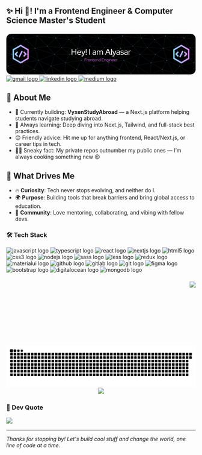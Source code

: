 <h2 align="left">✨ Hi 👋! I'm a Frontend Engineer & Computer Science Master's Student</h2>

###

<img src="/github-header-image.png" alt="Alyasar's Banner">

<div align="left">
  <a href="mailto:alyasar.jabbarli@gmail.com" target="_blank">
    <img src="https://img.shields.io/static/v1?message=Gmail&logo=gmail&label=&color=D14836&logoColor=white&labelColor=&style=for-the-badge" height="35" alt="gmail logo"  />
  </a>
  <a href="https://www.linkedin.com/in/alyasar-jabbarli-813060215/" target="_blank">
    <img src="https://img.shields.io/static/v1?message=LinkedIn&logo=linkedin&label=&color=0077B5&logoColor=white&labelColor=&style=for-the-badge" height="35" alt="linkedin logo"  />
  </a>
  <a href="https://medium.com/@alyasar.jabbarli" target="_blank">
    <img src="https://img.shields.io/static/v1?message=Medium&logo=medium&label=&color=12100E&logoColor=white&labelColor=&style=for-the-badge" height="35" alt="medium logo"  />
  </a>
</div>

###

## 💫 About Me

- 💪 Currently building: **VyxenStudyAbroad** — a Next.js platform helping students navigate studying abroad.<br>
- 🌟 Always learning: Deep diving into Next.js, Tailwind, and full-stack best practices.<br>
- 😊 Friendly advice: Hit me up for anything frontend, React/Next.js, or career tips in tech.<br>
- 🕵️‍♂️ Sneaky fact: My private repos outnumber my public ones — I’m always cooking something new 😉

## 🚀 What Drives Me

- 🔥 **Curiosity**: Tech never stops evolving, and neither do I.
- 🌍 **Purpose**: Building tools that break barriers and bring global access to education.
- 🤝 **Community**: Love mentoring, collaborating, and vibing with fellow devs.

### 🛠️ Tech Stack
<div>
  <img src="https://cdn.jsdelivr.net/gh/devicons/devicon/icons/javascript/javascript-original.svg" height="30" alt="javascript logo" />
  <img src="https://cdn.jsdelivr.net/gh/devicons/devicon/icons/typescript/typescript-original.svg" height="30" alt="typescript logo" />
  <img src="https://cdn.jsdelivr.net/gh/devicons/devicon/icons/react/react-original.svg" height="30" alt="react logo" />
  <img src="https://cdn.jsdelivr.net/gh/devicons/devicon/icons/nextjs/nextjs-original.svg" height="30" alt="nextjs logo" />
  <img src="https://cdn.jsdelivr.net/gh/devicons/devicon/icons/html5/html5-original.svg" height="30" alt="html5 logo" />
  <img src="https://cdn.jsdelivr.net/gh/devicons/devicon/icons/css3/css3-original.svg" height="30" alt="css3 logo" />
  <img src="https://cdn.jsdelivr.net/gh/devicons/devicon/icons/nodejs/nodejs-original.svg" height="30" alt="nodejs logo" />
  <img src="https://cdn.jsdelivr.net/gh/devicons/devicon/icons/sass/sass-original.svg" height="30" alt="sass logo" />
  <img src="https://cdn.jsdelivr.net/gh/devicons/devicon/icons/less/less-plain-wordmark.svg" height="30" alt="less logo" />
  <img src="https://cdn.jsdelivr.net/gh/devicons/devicon/icons/redux/redux-original.svg" height="30" alt="redux logo" />
  <img src="https://cdn.jsdelivr.net/gh/devicons/devicon/icons/materialui/materialui-original.svg" height="30" alt="materialui logo" />
  <img src="https://cdn.jsdelivr.net/gh/devicons/devicon/icons/github/github-original.svg" height="30" alt="github logo" />
  <img src="https://cdn.jsdelivr.net/gh/devicons/devicon/icons/gitlab/gitlab-original.svg" height="30" alt="gitlab logo" />
  <img src="https://cdn.jsdelivr.net/gh/devicons/devicon/icons/git/git-original.svg" height="30" alt="git logo" />
  <img src="https://cdn.jsdelivr.net/gh/devicons/devicon/icons/figma/figma-original.svg" height="30" alt="figma logo" />
  <img src="https://cdn.jsdelivr.net/gh/devicons/devicon/icons/bootstrap/bootstrap-original.svg" height="30" alt="bootstrap logo" />
  <img src="https://cdn.jsdelivr.net/gh/devicons/devicon/icons/digitalocean/digitalocean-original.svg" height="30" alt="digitalocean logo" />
  <img src="https://cdn.jsdelivr.net/gh/devicons/devicon/icons/mongodb/mongodb-original.svg" height="30" alt="mongodb logo" />
</div>

###

<img align="right" height="170" src="https://media.tenor.com/D6CbF3DBPtgAAAAM/chilling-funny.gif" />

<!-- ### 📊 Stats & Activity

<div align="center">
  <img src="https://github-readme-stats.vercel.app/api/top-langs?username=AlyasarJabbarli&locale=en&hide_title=false&layout=compact&card_width=320&langs_count=5&theme=chartreuse-dark&hide_border=false" height="150" alt="languages graph" />
</div> -->

<br clear="both"/>

<img src="https://raw.githubusercontent.com/AlyasarJabbarli/AlyasarJabbarli/output/snake.svg" alt="Snake animation" />

<div align="center">
  <img src="https://profile-counter.glitch.me/AlyasarJabbarli/count.svg?" />
</div>

### 🎨 Dev Quote

![](https://quotes-github-readme.vercel.app/api?type=horizontal&theme=highcontrast)

---

_Thanks for stopping by! Let's build cool stuff and change the world, one line of code at a time._